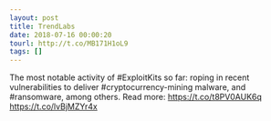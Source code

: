 ```yaml
---
layout: post
title: TrendLabs
date: 2018-07-16 00:00:20
tourl: http://t.co/MB171H1oL9
tags: []
---
```

The most notable activity of #ExploitKits so far: roping in recent vulnerabilities to deliver #cryptocurrency-mining malware, and #ransomware, among others. Read more: https://t.co/t8PV0AUK6q https://t.co/lvBjMZYr4x